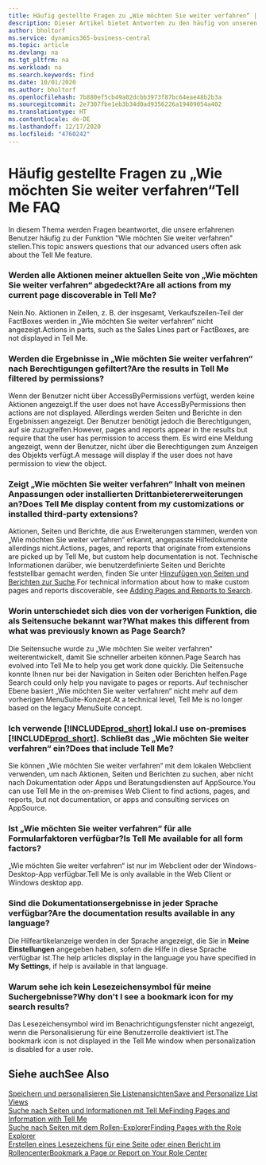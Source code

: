 ```yaml
---
title: Häufig gestellte Fragen zu „Wie möchten Sie weiter verfahren“ | Microsoft Docs
description: Dieser Artikel bietet Antworten zu den häufig von unseren Partner und Debitoren über „Wie möchten Sie weiter verfahren“ gestellten Fragen.
author: bholtorf
ms.service: dynamics365-business-central
ms.topic: article
ms.devlang: na
ms.tgt_pltfrm: na
ms.workload: na
ms.search.keywords: find
ms.date: 10/01/2020
ms.author: bholtorf
ms.openlocfilehash: 7b880ef5cb49a02dcbb3973f87bc64eae48b2b3a
ms.sourcegitcommit: 2e7307fbe1eb3b34d0ad9356226a19409054a402
ms.translationtype: HT
ms.contentlocale: de-DE
ms.lasthandoff: 12/17/2020
ms.locfileid: "4760242"
---
```

# <a name="tell-me-faq"></a><span data-ttu-id="c65c6-103">Häufig gestellte Fragen zu „Wie möchten Sie weiter verfahren“</span><span class="sxs-lookup"><span data-stu-id="c65c6-103">Tell Me FAQ</span></span>
<span data-ttu-id="c65c6-104">In diesem Thema werden Fragen beantwortet, die unsere erfahrenen Benutzer häufig zu der Funktion "Wie möchten Sie weiter verfahren" stellen.</span><span class="sxs-lookup"><span data-stu-id="c65c6-104">This topic answers questions that our advanced users often ask about the Tell Me feature.</span></span>

### <a name="are-all-actions-from-my-current-page-discoverable-in-tell-me"></a><span data-ttu-id="c65c6-105">Werden alle Aktionen meiner aktuellen Seite von „Wie möchten Sie weiter verfahren“ abgedeckt?</span><span class="sxs-lookup"><span data-stu-id="c65c6-105">Are all actions from my current page discoverable in Tell Me?</span></span>
<span data-ttu-id="c65c6-106">Nein.</span><span class="sxs-lookup"><span data-stu-id="c65c6-106">No.</span></span> <span data-ttu-id="c65c6-107">Aktionen in Zeilen, z. B. der insgesamt, Verkaufszeilen-Teil der FactBoxes werden in „Wie möchten Sie weiter verfahren“ nicht angezeigt.</span><span class="sxs-lookup"><span data-stu-id="c65c6-107">Actions in parts, such as the Sales Lines part or FactBoxes, are not displayed in Tell Me.</span></span>

### <a name="are-the-results-in-tell-me-filtered-by-permissions"></a><span data-ttu-id="c65c6-108">Werden die Ergebnisse in „Wie möchten Sie weiter verfahren“ nach Berechtigungen gefiltert?</span><span class="sxs-lookup"><span data-stu-id="c65c6-108">Are the results in Tell Me filtered by permissions?</span></span>
<span data-ttu-id="c65c6-109">Wenn der Benutzer nicht über AccessByPermissions verfügt, werden keine Aktionen angezeigt.</span><span class="sxs-lookup"><span data-stu-id="c65c6-109">If the user does not have AccessByPermissions then actions are not displayed.</span></span> <span data-ttu-id="c65c6-110">Allerdings werden Seiten und Berichte in den Ergebnissen angezeigt. Der Benutzer benötigt jedoch die Berechtigungen, auf sie zuzugreifen.</span><span class="sxs-lookup"><span data-stu-id="c65c6-110">However, pages and reports appear in the results but require that the user has permission to access them.</span></span> <span data-ttu-id="c65c6-111">Es wird eine Meldung angezeigt, wenn der Benutzer, nicht über die Berechtigungen zum Anzeigen des Objekts verfügt.</span><span class="sxs-lookup"><span data-stu-id="c65c6-111">A message will display if the user does not have permission to view the object.</span></span>

### <a name="does-tell-me-display-content-from-my-customizations-or-installed-third-party-extensions"></a><span data-ttu-id="c65c6-112">Zeigt „Wie möchten Sie weiter verfahren“ Inhalt von meinen Anpassungen oder installierten Drittanbietererweiterungen an?</span><span class="sxs-lookup"><span data-stu-id="c65c6-112">Does Tell Me display content from my customizations or installed third-party extensions?</span></span>
<span data-ttu-id="c65c6-113">Aktionen, Seiten und Berichte, die aus Erweiterungen stammen, werden von „Wie möchten Sie weiter verfahren“ erkannt, angepasste Hilfedokumente allerdings nicht.</span><span class="sxs-lookup"><span data-stu-id="c65c6-113">Actions, pages, and reports that originate from extensions are picked up by Tell Me, but custom help documentation is not.</span></span> <span data-ttu-id="c65c6-114">Technische Informationen darüber, wie benutzerdefinierte Seiten und Berichte feststellbar gemacht werden, finden Sie unter [Hinzufügen von Seiten und Berichten zur Suche](/dynamics365/business-central/dev-itpro/developer/devenv-al-menusuite-functionality).</span><span class="sxs-lookup"><span data-stu-id="c65c6-114">For technical information about how to make custom pages and reports discoverable, see [Adding Pages and Reports to Search](/dynamics365/business-central/dev-itpro/developer/devenv-al-menusuite-functionality).</span></span>

### <a name="what-makes-this-different-from-what-was-previously-known-as-page-search"></a><span data-ttu-id="c65c6-115">Worin unterschiedet sich dies von der vorherigen Funktion, die als Seitensuche bekannt war?</span><span class="sxs-lookup"><span data-stu-id="c65c6-115">What makes this different from what was previously known as Page Search?</span></span>
<span data-ttu-id="c65c6-116">Die Seitensuche wurde zu „Wie möchten Sie weiter verfahren“ weiterentwickelt, damit Sie schneller arbeiten können.</span><span class="sxs-lookup"><span data-stu-id="c65c6-116">Page Search has evolved into Tell Me to help you get work done quickly.</span></span> <span data-ttu-id="c65c6-117">Die Seitensuche konnte Ihnen nur bei der Navigation in Seiten oder Berichten helfen.</span><span class="sxs-lookup"><span data-stu-id="c65c6-117">Page Search could only help you navigate to pages or reports.</span></span> <span data-ttu-id="c65c6-118">Auf technischer Ebene basiert „Wie möchten Sie weiter verfahren“ nicht mehr auf dem vorherigen MenuSuite-Konzept.</span><span class="sxs-lookup"><span data-stu-id="c65c6-118">At a technical level, Tell Me is no longer based on the legacy MenuSuite concept.</span></span>

### <a name="i-use-on-premises-prod_short-does-that-include-tell-me"></a><span data-ttu-id="c65c6-119">Ich verwende [!INCLUDE[prod_short](includes/prod_short.md)] lokal.</span><span class="sxs-lookup"><span data-stu-id="c65c6-119">I use on-premises [!INCLUDE[prod_short](includes/prod_short.md)].</span></span> <span data-ttu-id="c65c6-120">Schließt das „Wie möchten Sie weiter verfahren“ ein?</span><span class="sxs-lookup"><span data-stu-id="c65c6-120">Does that include Tell Me?</span></span>
<span data-ttu-id="c65c6-121">Sie können „Wie möchten Sie weiter verfahren“ mit dem lokalen Webclient verwenden, um nach Aktionen, Seiten und Berichten zu suchen, aber nicht nach Dokumentation oder Apps und Beratungsdiensten auf AppSource.</span><span class="sxs-lookup"><span data-stu-id="c65c6-121">You can use Tell Me in the on-premises Web Client to find actions, pages, and reports, but not documentation, or apps and consulting services on AppSource.</span></span>

### <a name="is-tell-me-available-for-all-form-factors"></a><span data-ttu-id="c65c6-122">Ist „Wie möchten Sie weiter verfahren“ für alle Formularfaktoren verfügbar?</span><span class="sxs-lookup"><span data-stu-id="c65c6-122">Is Tell Me available for all form factors?</span></span>
<span data-ttu-id="c65c6-123">„Wie möchten Sie weiter verfahren“ ist nur im Webclient oder der Windows-Desktop-App verfügbar.</span><span class="sxs-lookup"><span data-stu-id="c65c6-123">Tell Me is only available in the Web Client or Windows desktop app.</span></span>

### <a name="are-the-documentation-results-available-in-any-language"></a><span data-ttu-id="c65c6-124">Sind die Dokumentationsergebnisse in jeder Sprache verfügbar?</span><span class="sxs-lookup"><span data-stu-id="c65c6-124">Are the documentation results available in any language?</span></span>
<span data-ttu-id="c65c6-125">Die Hilfeartikelanzeige werden in der Sprache angezeigt, die Sie in **Meine Einstellungen** angegeben haben, sofern die Hilfe in diese Sprache verfügbar ist.</span><span class="sxs-lookup"><span data-stu-id="c65c6-125">The help articles display in the language you have specified in **My Settings**, if help is available in that language.</span></span>

### <a name="why-dont-i-see-a-bookmark-icon-for-my-search-results"></a><span data-ttu-id="c65c6-126">Warum sehe ich kein Lesezeichensymbol für meine Suchergebnisse?</span><span class="sxs-lookup"><span data-stu-id="c65c6-126">Why don't I see a bookmark icon for my search results?</span></span>
<span data-ttu-id="c65c6-127">Das Lesezeichensymbol wird im Benachrichtigungsfenster nicht angezeigt, wenn die Personalisierung für eine Benutzerrolle deaktiviert ist.</span><span class="sxs-lookup"><span data-stu-id="c65c6-127">The bookmark icon is not displayed in the Tell Me window when personalization is disabled for a user role.</span></span>


## <a name="see-also"></a><span data-ttu-id="c65c6-128">Siehe auch</span><span class="sxs-lookup"><span data-stu-id="c65c6-128">See Also</span></span>  
[<span data-ttu-id="c65c6-129">Speichern und personalisieren Sie Listenansichten</span><span class="sxs-lookup"><span data-stu-id="c65c6-129">Save and Personalize List Views</span></span>](ui-views.md)  
[<span data-ttu-id="c65c6-130">Suche nach Seiten und Informationen mit Tell Me</span><span class="sxs-lookup"><span data-stu-id="c65c6-130">Finding Pages and Information with Tell Me</span></span>](ui-search.md)  
[<span data-ttu-id="c65c6-131">Suche nach Seiten mit dem Rollen-Explorer</span><span class="sxs-lookup"><span data-stu-id="c65c6-131">Finding Pages with the Role Explorer</span></span>](ui-role-explorer.md)  
[<span data-ttu-id="c65c6-132">Erstellen eines Lesezeichens für eine Seite oder einen Bericht im Rollencenter</span><span class="sxs-lookup"><span data-stu-id="c65c6-132">Bookmark a Page or Report on Your Role Center</span></span>](ui-bookmarks.md)
